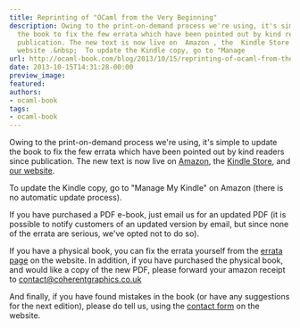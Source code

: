 ```yaml
---
title: Reprinting of "OCaml from the Very Beginning"
description: Owing to the print-on-demand process we're using, it's simple to update
  the book to fix the few errata which have been pointed out by kind readers since
  publication. The new text is now live on  Amazon , the  Kindle Store , and  our
  website .&nbsp;  To update the Kindle copy, go to "Manage
url: http://ocaml-book.com/blog/2013/10/15/reprinting-of-ocaml-from-the-very-beginning
date: 2013-10-15T14:31:28-00:00
preview_image:
featured:
authors:
- ocaml-book
tags:
- ocaml-book
---
```


<p>Owing to the print-on-demand process we're using, it's simple to update the book to fix the few errata which have been pointed out by kind readers since publication. The new text is now live on <a href="http://www.amazon.com/OCaml-Very-Beginning-John-Whitington/dp/0957671105">Amazon</a>, the <a href="http://www.amazon.com/OCaml-Very-Beginning-ebook/dp/B00DJF1ZBQ/ref=tmm_kin_swatch_0?_encoding=UTF8&amp;sr=&amp;qid=">Kindle Store</a>, and <a href="http://www.ocaml-book.com/">our website</a>.&nbsp;</p><p>To update the Kindle copy, go to &quot;Manage My Kindle&quot; on Amazon (there is no automatic update process).&nbsp;</p><p>If you have purchased a PDF e-book, just email us for an updated PDF (it is possible to notify customers of an updated version by email, but since none of the errata are serious, we've opted not to do so).&nbsp;</p><p>If you have a physical book, you can fix the errata yourself from the <a href="http://ocaml-book.com/errata/">errata page</a> on the website. In addition, if you have purchased the physical book, and would like a copy of the new PDF, please forward your amazon receipt to <a href="mailto:contact@coherentgraphics.co.uk">contact@coherentgraphics.co.uk</a>&nbsp;</p><p>And finally, if you have found mistakes in the book (or have any suggestions for the next edition), please do tell us, using the <a href="http://ocaml-book.com/contact/">contact form</a> on the website.&nbsp;</p><p>&nbsp;</p>

